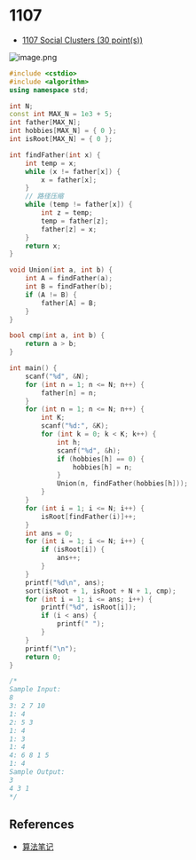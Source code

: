 # 1107

- [1107 Social Clusters (30 point(s))](https://pintia.cn/problem-sets/994805342720868352/problems/994805361586847744)


![image.png](https://i.loli.net/2019/09/03/gBWAjyipd7nDxFZ.png)

```c++
#include <cstdio>
#include <algorithm>
using namespace std;

int N;
const int MAX_N = 1e3 + 5;
int father[MAX_N];
int hobbies[MAX_N] = { 0 };
int isRoot[MAX_N] = { 0 };

int findFather(int x) {
	int temp = x;
	while (x != father[x]) {
		x = father[x];
	}
	// 路径压缩
	while (temp != father[x]) {
		int z = temp;
		temp = father[z];
		father[z] = x;
	}
	return x;
}

void Union(int a, int b) {
	int A = findFather(a);
	int B = findFather(b);
	if (A != B) {
		father[A] = B;
	}
}

bool cmp(int a, int b) {
	return a > b;
}

int main() {
	scanf("%d", &N);
	for (int n = 1; n <= N; n++) {
		father[n] = n;
	}
	for (int n = 1; n <= N; n++) {
		int K;
		scanf("%d:", &K);
		for (int k = 0; k < K; k++) {
			int h;
			scanf("%d", &h);
			if (hobbies[h] == 0) {
				hobbies[h] = n;
			}
			Union(n, findFather(hobbies[h]));
		}
	}
	for (int i = 1; i <= N; i++) {
		isRoot[findFather(i)]++;
	}
	int ans = 0;
	for (int i = 1; i <= N; i++) {
		if (isRoot[i]) {
			ans++;
		}
	}
	printf("%d\n", ans);
	sort(isRoot + 1, isRoot + N + 1, cmp);
	for (int i = 1; i <= ans; i++) {
		printf("%d", isRoot[i]);
		if (i < ans) {
			printf(" ");
		}
	}
	printf("\n");
	return 0;
}

/*
Sample Input:
8
3: 2 7 10
1: 4
2: 5 3
1: 4
1: 3
1: 4
4: 6 8 1 5
1: 4
Sample Output:
3
4 3 1
*/

```

## References

- [算法笔记](https://book.douban.com/subject/26827295/)

